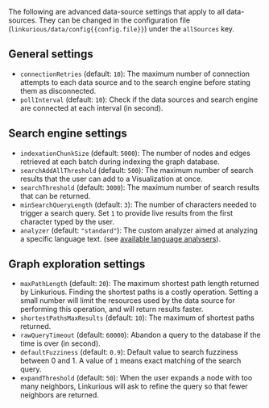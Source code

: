 
The following are advanced data-source settings that apply to all data-sources.
They can be changed in the configuration file (`linkurious/data/config{{config.file}}`) under the `allSources` key.
 
## General settings
 
- `connectionRetries` (default: `10`): The maximum number of connection attempts to each data source and to the search engine before stating them as disconnected.
- `pollInterval` (default: `10`): Check if the data sources and search engine are connected at each interval (in second).
 
## Search engine settings
 
- `indexationChunkSize` (default: `5000`): The number of nodes and edges retrieved at each batch during indexing the graph database.
- `searchAddAllThreshold` (default: `500`): The maximum number of search results that the user can add to a Visualization at once.
- `searchThreshold` (default: `3000`): The maximum number of search results that can be returned.
- `minSearchQueryLength` (default: `3`): The number of characters needed to trigger a search query. Set `1` to provide live results from the first character typed by the user.
- `analyzer` (default: `"standard"`): The custom analyzer aimed at analyzing a specific language text. (see [available language analysers](https://www.elastic.co/guide/en/elasticsearch/reference/current/analysis-lang-analyzer.html)).
 
## Graph exploration settings
 
- `maxPathLength` (default: `20`): The maximum shortest path length returned by Linkurious. Finding the shortest paths is a costly operation. Setting a small number will limit the resources used by the data source for performing this operation, and will return results faster.
- `shortestPathsMaxResults` (default: `10`): The maximum of shortest paths returned.
- `rawQueryTimeout` (default: `60000`): Abandon a query to the database if the time is over (in second).
- `defaultFuzziness` (default: `0.9`): Default value to search fuzziness between 0 and 1. A value of `1` means exact matching of the search query.
- `expandThreshold` (default: `50`): When the user expands a node with too many neighbors, Linkurious will ask to refine the query so that fewer neighbors are returned.
